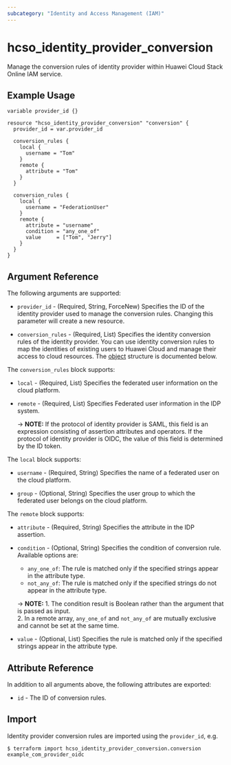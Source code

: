 ```yaml
---
subcategory: "Identity and Access Management (IAM)"
---
```


# hcso_identity_provider_conversion

Manage the conversion rules of identity provider within Huawei Cloud Stack Online IAM service.

## Example Usage

```hcl
variable provider_id {}

resource "hcso_identity_provider_conversion" "conversion" {
  provider_id = var.provider_id

  conversion_rules {
    local {
      username = "Tom"
    }
    remote {
      attribute = "Tom"
    }
  }

  conversion_rules {
    local {
      username = "FederationUser"
    }
    remote {
      attribute = "username"
      condition = "any_one_of"
      value     = ["Tom", "Jerry"]
    }
  }
}
```

<!--markdownlint-disable MD033-->

## Argument Reference

The following arguments are supported:

* `provider_id` - (Required, String, ForceNew) Specifies the ID of the identity provider used to manage the conversion rules.
  Changing this parameter will create a new resource.

* `conversion_rules` - (Required, List) Specifies the identity conversion rules of the identity provider.
  You can use identity conversion rules to map the identities of existing users to Huawei Cloud and manage their access
  to cloud resources.
  The [object](#conversion_rules) structure is documented below.

<a name="conversion_rules"></a>
The `conversion_rules` block supports:

* `local` - (Required, List) Specifies the federated user information on the cloud platform.

* `remote` - (Required, List) Specifies Federated user information in the IDP system.

  -> **NOTE:** If the protocol of identity provider is SAML, this field is an expression consisting of assertion
  attributes and operators.
  If the protocol of identity provider is OIDC, the value of this field is determined by the ID token.

The `local` block supports:

* `username` - (Required, String) Specifies the name of a federated user on the cloud platform.

* `group` - (Optional, String) Specifies the user group to which the federated user belongs on the cloud platform.

The `remote` block supports:

* `attribute` - (Required, String) Specifies the attribute in the IDP assertion.

* `condition` - (Optional, String) Specifies the condition of conversion rule.
  Available options are:
  + `any_one_of`: The rule is matched only if the specified strings appear in the attribute type.
  + `not_any_of`: The rule is matched only if the specified strings do not appear in the attribute type.

  -> **NOTE:** 1. The condition result is Boolean rather than the argument that is passed as input.
  <br/>2. In a remote array, `any_one_of` and `not_any_of` are mutually exclusive and cannot be set at the same time.

* `value` - (Optional, List) Specifies the rule is matched only if the specified strings appear in the attribute type.

## Attribute Reference

In addition to all arguments above, the following attributes are exported:

* `id` - The ID of conversion rules.

## Import

Identity provider conversion rules are imported using the `provider_id`, e.g.

```
$ terraform import hcso_identity_provider_conversion.conversion example_com_provider_oidc
```

